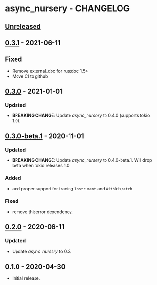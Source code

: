 # async_nursery - CHANGELOG

## [Unreleased]

  [Unreleased]: https://github.com/najamelan/async_nursery/compare/0.3.1...dev

## [0.3.1] - 2021-06-11

  [0.3.1]: https://github.com/najamelan/async_nursery/compare/0.3.0...0.3.1

## Fixed
  - Remove external_doc for rustdoc 1.54
  - Move CI to github


## [0.3.0] - 2021-01-01

[0.3.0]: https://github.com/najamelan/async_nursery/compare/0.3.0-beta.1...0.3.0

### Updated
  - **BREAKING CHANGE**: Update _async_nursery_ to 0.4.0 (supports tokio 1.0).

## [0.3.0-beta.1] - 2020-11-01

[0.3.0-beta.1]: https://github.com/najamelan/async_nursery/compare/0.2.0...0.3.0-beta.1

### Updated
  - **BREAKING CHANGE**: Update _async_nursery_ to 0.4.0-beta.1. Will drop beta when tokio releases 1.0

### Added
  - add proper support for tracing `Instrument` and `WithDispatch`.

### Fixed
  - remove thiserror dependency.

## [0.2.0] - 2020-06-11

[0.2.0]: https://github.com/najamelan/async_nursery/compare/0.1.0...0.2.0

### Updated
  - Update _async_nursery_ to 0.3.

## 0.1.0 - 2020-04-30

  - Initial release.




